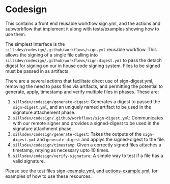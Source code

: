 # Codesign
This contains a front end reusable workflow sign.yml, and the actions and subworkflow that implement it along with tests/examples showing how to use them.

The simplest interface is the `sillsdev/codesign/.github/workflows/sign.yml` reusable workflow. This allows the signing of a single file calling into `sillsdev/codesign/.github/workflows/sign-digest.yml` to pass the detach digest for signing on our in house code signing system. Files to be signed must be passed in as artifacts.

There are a several actions that facilitate direct use of sign-digest.yml, removing the need to pass files via artifacts, and permitting the potential to generate, apply, timestamp and verify multiple files in phases. These are:

1. `sillsdev/codesign/generate-digest`: Generates a digest to passed the `sign-digest.yml`, and an uniquely named artifact to be used in the signature attachement phase.
2. `sillsdev/codesign/.github/workflows/sign-digest.yml`: Communicates with our remote signer and provides a signed-digest to be used in the signature attachment phase.
3. `sillsdev/codesign/generate-digest`: Takes the outputs of the `sign-digest.yml` and `generate-digest` and applys the signed-digest to the file.
4. `sillsdev/codesign/timestamp`: Given a correctly signed files attaches a timetamp, retying as necessary upto 10 times.
5. `sillsdev/codesign/verify-signature`: A simple way to test if a file has a valid signature.

Please see the test files [sign-example.yml](https://github.com/sillsdev/codesign/.github/workflows/sign-example.yml), and [actions-example.yml](https://github.com/sillsdev/codesign/.github/workflows/actions-example.yml), for examples of how to use these resources.
